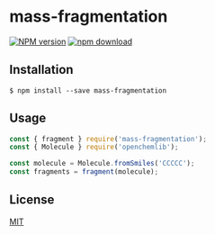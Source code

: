 # mass-fragmentation

[![NPM version][npm-image]][npm-url]
[![npm download][download-image]][download-url]

## Installation

`$ npm install --save mass-fragmentation`

## Usage

```js
const { fragment } require('mass-fragmentation');
const { Molecule } require('openchemlib');

const molecule = Molecule.fromSmiles('CCCCC');
const fragments = fragment(molecule);
```

## License

[MIT](./LICENSE)

[npm-image]: https://img.shields.io/npm/v/mass-fragmentation.svg?style=flat-square
[npm-url]: https://www.npmjs.com/package/mass-fragmentation
[download-image]: https://img.shields.io/npm/dm/mass-fragmentation.svg?style=flat-square
[download-url]: https://www.npmjs.com/package/mass-fragmentation
